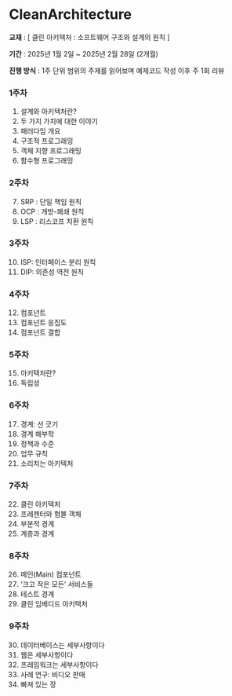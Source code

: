 # CleanArchitecture

**교재** : [ 클린 아키텍처 : 소프트웨어 구조와 설계의 원칙 ]

**기간** : 2025년 1월 2일 ~ 2025년 2월 28일 (2개월)

**진행 방식** : 1주 단위 범위의 주제를 읽어보며 예제코드 작성 이후 주 1회 리뷰



### 1주차

1. 설계와 아키텍처란?
2. 두 가지 가치에 대한 이야기
3. 패러다임 개요
4. 구조적 프로그래밍
5. 객체 지향 프로그래밍
6. 함수형 프로그래밍

### 2주차

7. SRP : 단일 책임 원칙
8. OCP : 개방-폐쇄 원칙
9. LSP : 리스코프 치환 원칙

### 3주차

10. ISP: 인터페이스 분리 원칙
11. DIP: 의존성 역전 원칙

### 4주차

12. 컴포넌트
13. 컴포넌트 응집도
14. 컴포넌트 결합

### 5주차

15. 아키텍처란?
16. 독립성

### 6주차

17. 경계: 선 긋기
18. 경계 해부학
19. 정책과 수준
20. 업무 규칙
21. 소리치는 아키텍처

### 7주차

22. 클린 아키텍처
23. 프레젠터와 험블 객체
24. 부분적 경계
25. 계층과 경계

### 8주차

26. 메인(Main) 컴포넌트
27. ‘크고 작은 모든’ 서비스들
28. 테스트 경계
29. 클린 임베디드 아키텍처

### 9주차

30. 데이터베이스는 세부사항이다
31. 웹은 세부사항이다
32. 프레임워크는 세부사항이다
33. 사례 연구: 비디오 판매
34. 빠져 있는 장
